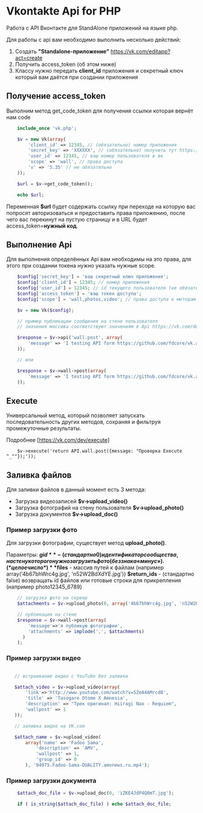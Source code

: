 Vkontakte Api for PHP
======================

Работа с API Вконтакте для StandAlone приложений на языке php.

Для работы с api вам необходимо выполнить несколько действий:

1. Создать **"Standalone-приложение"** https://vk.com/editapp?act=create
2. Получить access_token (об этом ниже)
3. Классу нужно передать **client_id** приложения и секретный ключ который вам даётся при создании приложения

## Получение access_token

Выполним метод get_code_token для получения ссылки которая вернёт нам code

```php
	include_once 'vk.php';

	$v = new Vk(array(
		'client_id' => 12345, // (обязательно) номер приложения
		'secret_key' => 'XXXXXX', // (обязательно) получить тут https://vk.com/editapp?id=12345&section=options где 12345 - client_id
		'user_id' => 12345, // ваш номер пользователя в вк
		'scope' => 'wall', // права доступа
		'v' => '5.35' // не обязательно
	));

	$url = $v->get_code_token();

	echo $url;
```

Переменная **$url** будет содержать ссылку при переходе на которую вас попросят авторизоваться и предоставить права приложению, после чего вас перекинут на пустую страницу и в URL будет access_token=**нужный код**.

## Выполнение Api

Для выполнения определённых Api вам необходимы на это права, для этого при создании токена нужно указать нужные scope.

```php
	$config['secret_key'] = 'ваш секретный ключ приложения';
	$config['client_id'] = 12345; // номер приложения
	$config['user_id'] = 12345; // id текущего пользователя (не обязательно)
	$config['access_token'] = 'ваш токен доступа';
	$config['scope'] = 'wall,photos,video'; // права доступа к методам (для генерации токена)

	$v = new Vk($config);

	// пример публикации сообщения на стене пользователя
	// значения массива соответствуют значениям в Api https://vk.com/dev/wall.post

	$response = $v->api('wall.post', array(
	    'message' => 'I testing API form https://github.com/fdcore/vk.api'
	));

	// или

	$response = $v->wall->post(array(
	    'message' => 'I testing API form https://github.com/fdcore/vk.api'
	));
```

## Execute

Универсальный метод, который позволяет запускать последовательность других методов, сохраняя и фильтруя промежуточные результаты.

Подробнее [https://vk.com/dev/execute]


```
	$v->execute('return API.wall.post({message: "Проверка Execute ^_^"});'));
```

## Заливка файлов

Для заливки файлов в данный момент есть 3 метода:

- Загрузка видеозаписей **$v->upload_video()**
- Загрузка фотографий на стену пользователя **$v->upload_photo()**
- Загрузка документов **$v->upload_doc()**

### Пример загрузки фото

Для загрузки фотографии, существует метод **upload_photo()**.

Параметры:
**$gid** - (стандартно 0) идентификатор сообщества, на стену которого нужно загрузить фото (без знака «минус»). (*целое число*)
**$files** - массив путей к файлам (например array('4b67bhWrc4g.jpg', 'n52W2BdXdYE.jpg'))
**$return_ids** - (стандартно false) возвращать id файлов или готовые строки для прикрепления (например photo12345_6789)

```php
    // загрузка фото на сервер
    $attachments = $v->upload_photo(0, array('4b67bhWrc4g.jpg', 'n52W2BdXdYE.jpg'));

    // публикация на стене
    $response = $v->wall->post(array(
        'message'=>'я публикую фотографии',
        'attachments' => implode(',', $attachments)
      )
    );

```

### Пример загрузки видео

```php

   // встраивание видео с YouTube без заливки

   $attach_video = $v->upload_video(array(
       'link'=>'http://www.youtube.com/watch?v=5ZeA4AMrcd8',
       'title' => 'Tasogare Otome X Amnesia',
       'description' => "Трек оригинал: Hiiragi Nao - Requiem",
       'wallpost' => 1
   ));

   // заливка видео на VK.com

   $attach_name = $v->upload_video(
       array('name' => 'Fadoo Sama',
           'description' => 'AMV',
           'wallpost' => 1,
           'group_id' => 0
       ), '04975.Fadoo-Sama-DUALITY.amvnews.ru.mp4');

```

### Пример загрузки документа

```php
    $attach_doc_file = $v->upload_doc(0, 'iZKE4JdP4Q0mT.jpg');

    if ( is_string($attach_doc_file) ) echo $attach_doc_file;

```
